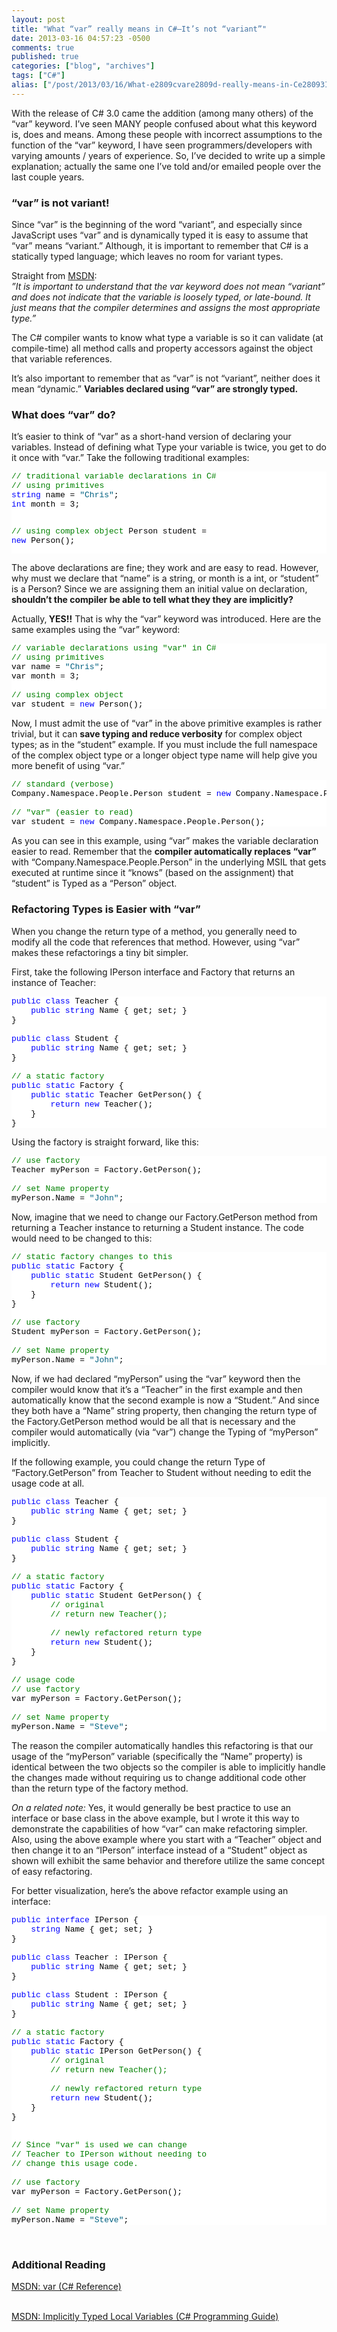 ```yaml
---
layout: post
title: "What “var” really means in C#–It’s not “variant”"
date: 2013-03-16 04:57:23 -0500
comments: true
published: true
categories: ["blog", "archives"]
tags: ["C#"]
alias: ["/post/2013/03/16/What-e2809cvare2809d-really-means-in-Ce28093Ite28099s-not-e2809cvariante2809d", "/post/2013/03/16/what-e2809cvare2809d-really-means-in-ce28093ite28099s-not-e2809cvariante2809d"]
---
```

<!-- more -->
<p>With the release of C# 3.0 came the addition (among many others) of the “var” keyword. I’ve seen MANY people confused about what this keyword is, does and means. Among these people with incorrect assumptions to the function of the “var” keyword, I have seen programmers/developers with varying amounts / years of experience. So, I’ve decided to write up a simple explanation; actually the same one I’ve told and/or emailed people over the last couple years.</p>  <h3>“var” is not variant!</h3>  <p>Since “var” is the beginning of the word “variant”, and especially since JavaScript uses “var” and is dynamically typed it is easy to assume that “var” means “variant.” Although, it is important to remember that C# is a statically typed language; which leaves no room for variant types.</p>  <p>Straight from <a href="http://msdn.microsoft.com/en-us/library/bb384061.aspx">MSDN</a>:    <br /><em>”It is important to understand that the var keyword does not mean “variant” and does not indicate that the variable is loosely typed, or late-bound. It just means that the compiler determines and assigns the most appropriate type.”</em></p>  <p>The C# compiler wants to know what type a variable is so it can validate (at compile-time) all method calls and property accessors against the object that variable references.</p>  <p>It’s also important to remember that as “var” is not “variant”, neither does it mean “dynamic.” <strong>Variables declared using “var” are strongly typed.</strong></p>  <h3>What does “var” do?</h3>  <p>It’s easier to think of “var” as a short-hand version of declaring your variables. Instead of defining what Type your variable is twice, you get to do it once with “var.” Take the following traditional examples:</p>  <pre class="csharpcode"><span class="rem">// traditional variable declarations in C#</span>
<span class="rem">// using primitives</span>
<span class="kwrd">string</span> name = <span class="str">&quot;Chris&quot;</span>;
<span class="kwrd">int</span> month = 3;

<span class="rem">// using complex object</span>
Person student = <span class="kwrd">new</span> Person();</pre>
<style type="text/css">
.csharpcode, .csharpcode pre
{
	font-size: small;
	color: black;
	font-family: consolas, "Courier New", courier, monospace;
	background-color: #ffffff;
	/*white-space: pre;*/
}
.csharpcode pre { margin: 0em; }
.csharpcode .rem { color: #008000; }
.csharpcode .kwrd { color: #0000ff; }
.csharpcode .str { color: #006080; }
.csharpcode .op { color: #0000c0; }
.csharpcode .preproc { color: #cc6633; }
.csharpcode .asp { background-color: #ffff00; }
.csharpcode .html { color: #800000; }
.csharpcode .attr { color: #ff0000; }
.csharpcode .alt 
{
	background-color: #f4f4f4;
	width: 100%;
	margin: 0em;
}
.csharpcode .lnum { color: #606060; }</style>

<p>The above declarations are fine; they work and are easy to read. However, why must we declare that “name” is a string, or month is a int, or “student” is a Person? Since we are assigning them an initial value on declaration, <strong>shouldn’t the compiler be able to tell what they they are implicitly?</strong></p>

<p>Actually,<strong> YES!!</strong> That is why the “var” keyword was introduced. Here are the same examples using the “var” keyword:</p>

<pre class="csharpcode"><span class="rem">// variable declarations using &quot;var&quot; in C#</span>
<span class="rem">// using primitives</span>
var name = <span class="str">&quot;Chris&quot;</span>;
var month = 3;

<span class="rem">// using complex object</span>
var student = <span class="kwrd">new</span> Person();</pre>
<style type="text/css">
.csharpcode, .csharpcode pre
{
	font-size: small;
	color: black;
	font-family: consolas, "Courier New", courier, monospace;
	background-color: #ffffff;
	/*white-space: pre;*/
}
.csharpcode pre { margin: 0em; }
.csharpcode .rem { color: #008000; }
.csharpcode .kwrd { color: #0000ff; }
.csharpcode .str { color: #006080; }
.csharpcode .op { color: #0000c0; }
.csharpcode .preproc { color: #cc6633; }
.csharpcode .asp { background-color: #ffff00; }
.csharpcode .html { color: #800000; }
.csharpcode .attr { color: #ff0000; }
.csharpcode .alt 
{
	background-color: #f4f4f4;
	width: 100%;
	margin: 0em;
}
.csharpcode .lnum { color: #606060; }</style>

<p>Now, I must admit the use of “var” in the above primitive examples is rather trivial, but it can <strong>save typing and reduce verbosity</strong> for complex object types; as in the “student” example. If you must include the full namespace of the complex object type or a longer object type name will help give you more benefit of using “var.”</p>

<pre class="csharpcode"><span class="rem">// standard (verbose)</span>
Company.Namespace.People.Person student = <span class="kwrd">new</span> Company.Namespace.People.Person();

<span class="rem">// &quot;var&quot; (easier to read)</span>
var student = <span class="kwrd">new</span> Company.Namespace.People.Person();</pre>
<style type="text/css">
.csharpcode, .csharpcode pre
{
	font-size: small;
	color: black;
	font-family: consolas, "Courier New", courier, monospace;
	background-color: #ffffff;
	/*white-space: pre;*/
}
.csharpcode pre { margin: 0em; }
.csharpcode .rem { color: #008000; }
.csharpcode .kwrd { color: #0000ff; }
.csharpcode .str { color: #006080; }
.csharpcode .op { color: #0000c0; }
.csharpcode .preproc { color: #cc6633; }
.csharpcode .asp { background-color: #ffff00; }
.csharpcode .html { color: #800000; }
.csharpcode .attr { color: #ff0000; }
.csharpcode .alt 
{
	background-color: #f4f4f4;
	width: 100%;
	margin: 0em;
}
.csharpcode .lnum { color: #606060; }</style>

<p>As you can see in this example, using “var” makes the variable declaration easier to read. Remember that the <strong>compiler automatically replaces “var”</strong> with “Company.Namespace.People.Person” in the underlying MSIL that gets executed at runtime since it “knows” (based on the assignment) that “student” is Typed as a “Person” object.</p>

<h3>Refactoring Types is Easier with “var”</h3>

<p>When you change the return type of a method, you generally need to modify all the code that references that method. However, using “var” makes these refactorings a tiny bit simpler.</p>

<p>First, take the following IPerson interface and Factory that returns an instance of Teacher:</p>

<pre class="csharpcode"><span class="kwrd">public</span> <span class="kwrd">class</span> Teacher {
    <span class="kwrd">public</span> <span class="kwrd">string</span> Name { get; set; }
}

<span class="kwrd">public</span> <span class="kwrd">class</span> Student {
    <span class="kwrd">public</span> <span class="kwrd">string</span> Name { get; set; }
}

<span class="rem">// a static factory</span>
<span class="kwrd">public</span> <span class="kwrd">static</span> Factory {
    <span class="kwrd">public</span> <span class="kwrd">static</span> Teacher GetPerson() {
        <span class="kwrd">return</span> <span class="kwrd">new</span> Teacher();
    }
}</pre>
<style type="text/css">
.csharpcode, .csharpcode pre
{
	font-size: small;
	color: black;
	font-family: consolas, "Courier New", courier, monospace;
	background-color: #ffffff;
	/*white-space: pre;*/
}
.csharpcode pre { margin: 0em; }
.csharpcode .rem { color: #008000; }
.csharpcode .kwrd { color: #0000ff; }
.csharpcode .str { color: #006080; }
.csharpcode .op { color: #0000c0; }
.csharpcode .preproc { color: #cc6633; }
.csharpcode .asp { background-color: #ffff00; }
.csharpcode .html { color: #800000; }
.csharpcode .attr { color: #ff0000; }
.csharpcode .alt 
{
	background-color: #f4f4f4;
	width: 100%;
	margin: 0em;
}
.csharpcode .lnum { color: #606060; }</style>

<p>Using the factory is straight forward, like this:</p>

<pre class="csharpcode"><span class="rem">// use factory</span>
Teacher myPerson = Factory.GetPerson();

<span class="rem">// set Name property</span>
myPerson.Name = <span class="str">&quot;John&quot;</span>;</pre>
<style type="text/css">
.csharpcode, .csharpcode pre
{
	font-size: small;
	color: black;
	font-family: consolas, "Courier New", courier, monospace;
	background-color: #ffffff;
	/*white-space: pre;*/
}
.csharpcode pre { margin: 0em; }
.csharpcode .rem { color: #008000; }
.csharpcode .kwrd { color: #0000ff; }
.csharpcode .str { color: #006080; }
.csharpcode .op { color: #0000c0; }
.csharpcode .preproc { color: #cc6633; }
.csharpcode .asp { background-color: #ffff00; }
.csharpcode .html { color: #800000; }
.csharpcode .attr { color: #ff0000; }
.csharpcode .alt 
{
	background-color: #f4f4f4;
	width: 100%;
	margin: 0em;
}
.csharpcode .lnum { color: #606060; }</style>

<p>Now, imagine that we need to change our Factory.GetPerson method from returning a Teacher instance to returning a Student instance. The code would need to be changed to this:</p>

<pre class="csharpcode"><span class="rem">// static factory changes to this</span>
<span class="kwrd">public</span> <span class="kwrd">static</span> Factory {
    <span class="kwrd">public</span> <span class="kwrd">static</span> Student GetPerson() {
        <span class="kwrd">return</span> <span class="kwrd">new</span> Student();
    }
}

<span class="rem">// use factory</span>
Student myPerson = Factory.GetPerson();

<span class="rem">// set Name property</span>
myPerson.Name = <span class="str">&quot;John&quot;</span>;</pre>
<style type="text/css">
.csharpcode, .csharpcode pre
{
	font-size: small;
	color: black;
	font-family: consolas, "Courier New", courier, monospace;
	background-color: #ffffff;
	/*white-space: pre;*/
}
.csharpcode pre { margin: 0em; }
.csharpcode .rem { color: #008000; }
.csharpcode .kwrd { color: #0000ff; }
.csharpcode .str { color: #006080; }
.csharpcode .op { color: #0000c0; }
.csharpcode .preproc { color: #cc6633; }
.csharpcode .asp { background-color: #ffff00; }
.csharpcode .html { color: #800000; }
.csharpcode .attr { color: #ff0000; }
.csharpcode .alt 
{
	background-color: #f4f4f4;
	width: 100%;
	margin: 0em;
}
.csharpcode .lnum { color: #606060; }</style>

<p>Now, if we had declared “myPerson” using the “var” keyword then the compiler would know that it’s a “Teacher” in the first example and then automatically know that the second example is now a “Student.” And since they both have a “Name” string property, then changing the return type of the Factory.GetPerson method would be all that is necessary and the compiler would automatically (via “var”) change the Typing of “myPerson” implicitly.</p>

<p>If the following example, you could change the return Type of “Factory.GetPerson” from Teacher to Student without needing to edit the usage code at all.</p>

<pre class="csharpcode"><span class="kwrd">public</span> <span class="kwrd">class</span> Teacher {
    <span class="kwrd">public</span> <span class="kwrd">string</span> Name { get; set; }
}

<span class="kwrd">public</span> <span class="kwrd">class</span> Student {
    <span class="kwrd">public</span> <span class="kwrd">string</span> Name { get; set; }
}

<span class="rem">// a static factory</span>
<span class="kwrd">public</span> <span class="kwrd">static</span> Factory {
    <span class="kwrd">public</span> <span class="kwrd">static</span> Student GetPerson() {
        <span class="rem">// original</span>
        <span class="rem">// return new Teacher();</span>

        <span class="rem">// newly refactored return type</span>
        <span class="kwrd">return</span> <span class="kwrd">new</span> Student();
    }
}

<span class="rem">// usage code</span>
<span class="rem">// use factory</span>
var myPerson = Factory.GetPerson();

<span class="rem">// set Name property</span>
myPerson.Name = <span class="str">&quot;Steve&quot;</span>;</pre>
<style type="text/css">
.csharpcode, .csharpcode pre
{
	font-size: small;
	color: black;
	font-family: consolas, "Courier New", courier, monospace;
	background-color: #ffffff;
	/*white-space: pre;*/
}
.csharpcode pre { margin: 0em; }
.csharpcode .rem { color: #008000; }
.csharpcode .kwrd { color: #0000ff; }
.csharpcode .str { color: #006080; }
.csharpcode .op { color: #0000c0; }
.csharpcode .preproc { color: #cc6633; }
.csharpcode .asp { background-color: #ffff00; }
.csharpcode .html { color: #800000; }
.csharpcode .attr { color: #ff0000; }
.csharpcode .alt 
{
	background-color: #f4f4f4;
	width: 100%;
	margin: 0em;
}
.csharpcode .lnum { color: #606060; }</style>

<p>The reason the compiler automatically handles this refactoring is that our usage of the “myPerson” variable (specifically the “Name” property) is identical between the two objects so the compiler is able to implicitly handle the changes made without requiring us to change additional code other than the return type of the factory method.</p>

<p><em>On a related note:</em> Yes, it would generally be best practice to use an interface or base class in the above example, but I wrote it this way to demonstrate the capabilities of how “var” can make refactoring simpler. Also, using the above example where you start with a “Teacher” object and then change it to an “IPerson” interface instead of a “Student” object as shown will exhibit the same behavior and therefore utilize the same concept of easy refactoring.</p>

<p>For better visualization, here’s the above refactor example using an interface:</p>

<pre class="csharpcode"><span class="kwrd">public</span> <span class="kwrd">interface</span> IPerson {
    <span class="kwrd">string</span> Name { get; set; }
}

<span class="kwrd">public</span> <span class="kwrd">class</span> Teacher : IPerson {
    <span class="kwrd">public</span> <span class="kwrd">string</span> Name { get; set; }
}

<span class="kwrd">public</span> <span class="kwrd">class</span> Student : IPerson {
    <span class="kwrd">public</span> <span class="kwrd">string</span> Name { get; set; }
}

<span class="rem">// a static factory</span>
<span class="kwrd">public</span> <span class="kwrd">static</span> Factory {
    <span class="kwrd">public</span> <span class="kwrd">static</span> IPerson GetPerson() {
        <span class="rem">// original</span>
        <span class="rem">// return new Teacher();</span>

        <span class="rem">// newly refactored return type</span>
        <span class="kwrd">return</span> <span class="kwrd">new</span> Student();
    }
}


<span class="rem">// Since &quot;var&quot; is used we can change</span>
<span class="rem">// Teacher to IPerson without needing to</span>
<span class="rem">// change this usage code.</span>

<span class="rem">// use factory</span>
var myPerson = Factory.GetPerson();

<span class="rem">// set Name property</span>
myPerson.Name = <span class="str">&quot;Steve&quot;</span>;</pre>

<p>&#160;</p>

<h3>Additional Reading</h3>

<p><a href="http://msdn.microsoft.com/en-us/library/bb383973(v=vs.110).aspx">MSDN: var (C# Reference)</a>

  <br /><a href="http://msdn.microsoft.com/en-us/library/bb384061.aspx">MSDN: Implicitly Typed Local Variables (C# Programming Guide)</a></p>

